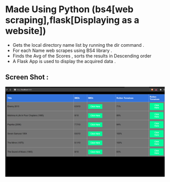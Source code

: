 # Made Using Python (bs4[web scraping],flask[Displaying as a website])

- Gets the local directory name list by running the dir command .
- For each Name web scrapes using BS4 library . 
- Finds the Avg of the Scores , sorts the results in Descending order
- A Flask App is used to display the acquired data .


## Screen Shot : 
![Rel Schema](https://github.com/Joel-Marc/mvr/blob/main/sct1.png)
